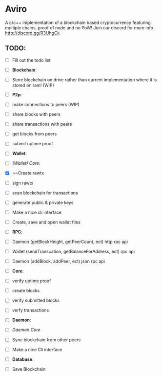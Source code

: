 # Aviro
A c/c++ implementation of a blockchain based cryptocurrency featuring multiple chains, proof of node and no PoW! Join our discord for more info http://discord.gg/R3UhgCk

## TODO:
- [ ] Fill out the todo list
- [ ] **Blockchain**:
-   [ ] Store blockchain on drive rather than current implementation where it is stored on ram! (WIP)
- [ ] **P2p**:
- [ ] make connections to peers (WIP)
- [ ] share blocks with peers
- [ ] share transactions with peers
- [ ] get blocks from peers
- [ ] submit uptime proof
- [ ] **Wallet**:
- [ ] *(Wallet) Core*:
- [x] ~~Create rawtx
- [ ] sign rawtx
- [ ] scan blockchain for transactions
- [ ] generate public & private keys
- [ ] Make a nice cli interface
- [ ] Create, save and open wallet files
- [ ] **RPC**:
- [ ] Daemon (getBlockHeight, getPeerCount, ect) http rpc api
- [ ] Wallet (sendTranscation, getBalanceForAddress, ect) rpc api
- [ ] Daemon (addBlock, addPeer, ect) json rpc api
- [ ] **Core**:
- [ ] verify uptime proof
- [ ] create blocks
- [ ] verify submitted blocks
- [ ] verfy transactions
- [ ] **Daemon**:
- [ ] *Daemon Core*
- [ ] Sync blockchain from other peers
- [ ] Make a nice Cli interface
- [ ] **Database**:
- [ ] Save Blockchain

